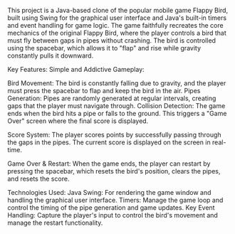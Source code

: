 This project is a Java-based clone of the popular mobile game Flappy Bird, built using Swing for the graphical user interface and Java's built-in timers and event handling for game logic. The game faithfully recreates the core mechanics of the original Flappy Bird, where the player controls a bird that must fly between gaps in pipes without crashing. The bird is controlled using the spacebar, which allows it to "flap" and rise while gravity constantly pulls it downward.

Key Features:
Simple and Addictive Gameplay:

Bird Movement: The bird is constantly falling due to gravity, and the player must press the spacebar to flap and keep the bird in the air.
Pipes Generation: Pipes are randomly generated at regular intervals, creating gaps that the player must navigate through.
Collision Detection: The game ends when the bird hits a pipe or falls to the ground. This triggers a "Game Over" screen where the final score is displayed.

Score System: The player scores points by successfully passing through the gaps in the pipes. The current score is displayed on the screen in real-time.

Game Over & Restart: When the game ends, the player can restart by pressing the spacebar, which resets the bird's position, clears the pipes, and resets the score.

Technologies Used:
Java Swing: For rendering the game window and handling the graphical user interface.
Timers: Manage the game loop and control the timing of the pipe generation and game updates.
Key Event Handling: Capture the player's input to control the bird's movement and manage the restart functionality.
